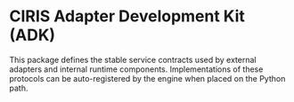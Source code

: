 # CIRIS Adapter Development Kit (ADK)

This package defines the stable service contracts used by external adapters
and internal runtime components. Implementations of these protocols can be
auto-registered by the engine when placed on the Python path.
